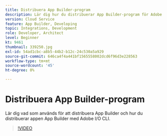 ```yaml
---
title: Distribuera App Builder-program
description: Lär dig hur du distribuerar App Builder-program för Adobe Experience Manager (AEM) as a Cloud Service.
version: Cloud Service
feature: App Builder, Developing
topic: Integrations, Development
role: Developer, Architect
level: Beginner
kt: 9461
thumbnail: 339250.jpg
exl-id: 54ad1cbc-a8b5-44b2-b12c-24c530a5a929
source-git-commit: 646ca4f4a441bf1565558002dcd6f96d3e228563
workflow-type: tm+mt
source-wordcount: '45'
ht-degree: 0%

---
```


# Distribuera App Builder-program

Lär dig vad som används för att distribuera App Builder och hur du distribuerar appen App Builder med Adobe I/O CLI.

>[!VIDEO](https://video.tv.adobe.com/v/339250/?quality=12&learn=on)

